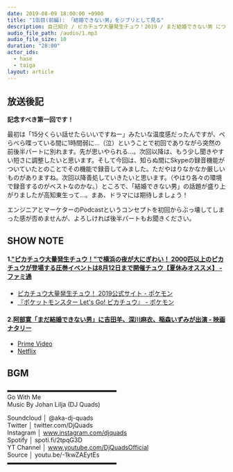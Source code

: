```yaml
---
date: 2019-08-09 18:00:00 +0900
title: "1缶目(前編): 「結婚できない男」をジブリとして見る"
description: 自己紹介 / ピカチュウ大量発生チュウ！2019 / まだ結婚できない男 についてトークしました。
audio_file_path: /audio/1.mp3
audio_file_size: 10
duration: "28:00"
actor_ids:
  - hase
  - taiga
layout: article
---
```


## 放送後記

__記念すべき第一回です！__

最初は「15分くらい話せたらいいですねー」みたいな温度感だったんですが、べらべら喋っている間に1時間弱に…（泣）ということで初回でありながら突然の前後半パートに別れます。先が思いやられる…。次回以降は、もう少し聞きやすい短さに調整したいと思います。そして今回は、知らぬ間にSkypeの録音機能がついていたとのことでその機能で録音してみました。ただやはりなかなか厳しいものがありますね。次回以降善処していきたいと思います。（やはり各々の環境で録音するのがベストなのかな。）ところで、「結婚できない男」の話題が盛り上がりましたが高知東生って…。まあ、ドラマには期待しましょう！

エンジニアとマーケターのPodcastというコンセプトを初回からぶっ壊してしまった感が否めませんが、よろしければ後半パートもお聞きください。

## SHOW NOTE

#### 1.["ピカチュウ大量発生チュウ！"で横浜の夜が大にぎわい！ 2000匹以上のピカチュウが登場する圧巻イベントは8月12日まで開催チュウ【夏休みオススメ】 - ファミ通](https://www.famitsu.com/news/201908/08181096.html)
- [ピカチュウ大量発生チュウ！ 2019公式サイト - ポケモン](https://www.pokemon.co.jp/ex/pika_event)  
- [『ポケットモンスター Let's Go! ピカチュウ』 - ポケモン](https://www.pokemon.co.jp/ex/pika_vee)  

#### 2.[阿部寛「まだ結婚できない男」に吉田羊、深川麻衣、稲森いずみが出演 - 映画ナタリー](https://natalie.mu/eiga/news/342808)
- [Prime Video](https://www.amazon.co.jp/gp/video/detail/B01K2Q6XCU)  
- [Netflix](https://www.netflix.com/jp/title/80062012)  


## BGM
▬▬▬▬▬▬▬▬▬▬▬▬▬▬▬▬▬▬  
Go With Me  
Music By Johan Lilja (DJ Quads)

Soundcloud │ @aka-dj-quads  
Twitter │ twitter.com/DjQuads  
Instagram │ www.instagram.com/djquads  
Spotify │ spoti.fi/2tpqG3D  
YT Channel │ www.youtube.com/DjQuadsOfficial  
Source │ youtu.be/-1kwZAEytEs  
▬▬▬▬▬▬▬▬▬▬▬▬▬▬▬▬▬▬  